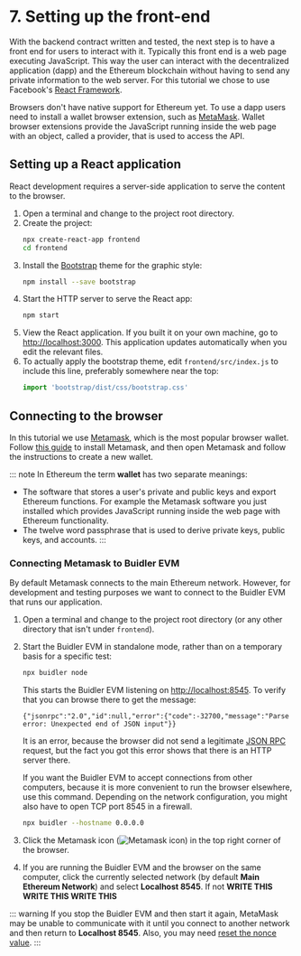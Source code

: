 # 7. Setting up the front-end

With the backend contract written and tested, the next step is to have a front end for users to interact with it. Typically this front end is a web page executing
JavaScript. This way the user can interact with the decentralized application (dapp) and the Ethereum blockchain without having to send any private information to
the web server. For this tutorial we chose to use Facebook's [React Framework](https://reactjs.org/tutorial/tutorial.html).

Browsers don't have native support for Ethereum yet. To use a dapp users need to install a wallet browser extension, such as [MetaMask](https://metamask.io/). 
Wallet browser extensions provide the JavaScript running inside the web page with an object, called a provider, that is used to access the API.



## Setting up a React application

React development requires a server-side application to serve the content to the browser.

1. Open a terminal and change to the project root directory.
2. Create the project:
   ```bash
   npx create-react-app frontend
   cd frontend
   ```
3. Install the [Bootstrap](https://getbootstrap.com/) theme for the graphic style:
   ```bash
   npm install --save bootstrap
   ```
4. Start the HTTP server to serve the React app:
   ```bash
   npm start 
   ```
5. View the React application. If you built it on your own machine, go to [http://localhost:3000](http://localhost:3000). 
   This application updates automatically when you edit the relevant files.
6. To actually apply the bootstrap theme, edit `frontend/src/index.js` to include this line, preferably somewhere near the top:
   ```js
   import 'bootstrap/dist/css/bootstrap.css'
   ```


## Connecting to the browser

In this tutorial we use [Metamask](https://metamask.io/), which is the most popular browser wallet. Follow 
[this guide](https://metamask.zendesk.com/hc/en-us/articles/360015489531-Getting-Started-With-MetaMask-Part-1-) to install Metamask, and then open 
Metamask and follow the instructions to create a new wallet.

::: note
In Ethereum the term **wallet** has two separate meanings:

- The software that stores a user's private and public keys and export Ethereum functions. For example the Metamask software you just installed which provides
  JavaScript running inside the web page with Ethereum functionality.
- The twelve word passphrase that is used to derive private keys, public keys, and accounts.
:::

### Connecting Metamask to Buidler EVM

By default Metamask connects to the main Ethereum network. However, for development and testing purposes we want to connect to the Buidler EVM that runs our
application.

1. Open a terminal and change to the project root directory (or any other directory that isn't under `frontend`).
2. Start the Buidler EVM in standalone mode, rather than on a temporary basis for a specific test: 
   ```bash
   npx buidler node
   ```
   This starts the Buidler EVM listening on [http://localhost:8545](http://localhost:8545). 
   To verify that you can browse there to get the message:
   ```
   {"jsonrpc":"2.0","id":null,"error":{"code":-32700,"message":"Parse error: Unexpected end of JSON input"}}
   ```
   It is an error, because the browser did not send a legitimate [JSON RPC](https://www.jsonrpc.org/specification) request, but the fact you got
   this error shows that there is an HTTP server there. 
   
   If you want the Buidler EVM to accept connections from other computers, because it is more convenient to run the browser elsewhere,
   use this command. Depending on the network configuration, you might also have to open TCP port 8545 in a firewall.
   ```bash
   npx buidler --hostname 0.0.0.0
   ```    
   
3. Click the Metamask icon (![Metamask icon](https://raw.githubusercontent.com/qbzzt/qbzzt.github.io/master/metamask-logo.png)) in the top right corner of the browser.
4. If you are running the Buidler EVM and the browser on the same computer, click the currently selected network 
   (by default **Main Ethereum Network**) and select **Localhost 8545**. If not **WRITE THIS WRITE THIS WRITE THIS**

::: warning
If you stop the Buidler EVM and then start it again, MetaMask may be unable to communicate with it until you connect 
to another network and then return to **Localhost 8545**. Also, you may need [reset the nonce value](https://btcgeek.com/how-to-set-nonce-in-metamask/).
:::
